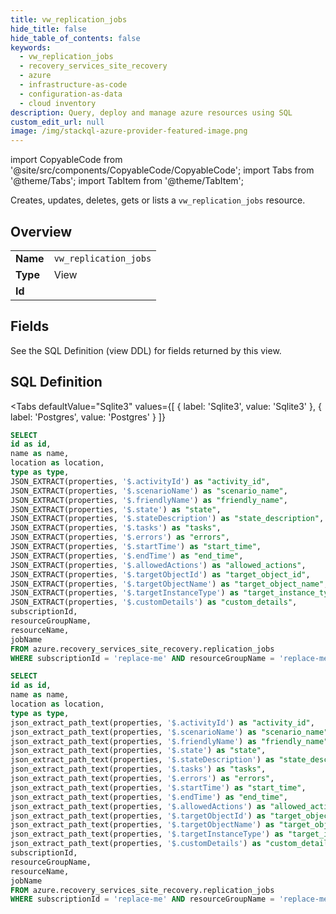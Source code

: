 ```yaml
--- 
title: vw_replication_jobs
hide_title: false
hide_table_of_contents: false
keywords:
  - vw_replication_jobs
  - recovery_services_site_recovery
  - azure
  - infrastructure-as-code
  - configuration-as-data
  - cloud inventory
description: Query, deploy and manage azure resources using SQL
custom_edit_url: null
image: /img/stackql-azure-provider-featured-image.png
---
```


import CopyableCode from '@site/src/components/CopyableCode/CopyableCode';
import Tabs from '@theme/Tabs';
import TabItem from '@theme/TabItem';

Creates, updates, deletes, gets or lists a <code>vw_replication_jobs</code> resource.

## Overview
<table><tbody>
<tr><td><b>Name</b></td><td><code>vw_replication_jobs</code></td></tr>
<tr><td><b>Type</b></td><td>View</td></tr>
<tr><td><b>Id</b></td><td><CopyableCode code="azure.recovery_services_site_recovery.vw_replication_jobs" /></td></tr>
</tbody></table>

## Fields

See the SQL Definition (view DDL) for fields returned by this view.

## SQL Definition

<Tabs
defaultValue="Sqlite3"
values={[
{ label: 'Sqlite3', value: 'Sqlite3' },
{ label: 'Postgres', value: 'Postgres' }
]}
>
<TabItem value="Sqlite3">

```sql
SELECT
id as id,
name as name,
location as location,
type as type,
JSON_EXTRACT(properties, '$.activityId') as "activity_id",
JSON_EXTRACT(properties, '$.scenarioName') as "scenario_name",
JSON_EXTRACT(properties, '$.friendlyName') as "friendly_name",
JSON_EXTRACT(properties, '$.state') as "state",
JSON_EXTRACT(properties, '$.stateDescription') as "state_description",
JSON_EXTRACT(properties, '$.tasks') as "tasks",
JSON_EXTRACT(properties, '$.errors') as "errors",
JSON_EXTRACT(properties, '$.startTime') as "start_time",
JSON_EXTRACT(properties, '$.endTime') as "end_time",
JSON_EXTRACT(properties, '$.allowedActions') as "allowed_actions",
JSON_EXTRACT(properties, '$.targetObjectId') as "target_object_id",
JSON_EXTRACT(properties, '$.targetObjectName') as "target_object_name",
JSON_EXTRACT(properties, '$.targetInstanceType') as "target_instance_type",
JSON_EXTRACT(properties, '$.customDetails') as "custom_details",
subscriptionId,
resourceGroupName,
resourceName,
jobName
FROM azure.recovery_services_site_recovery.replication_jobs
WHERE subscriptionId = 'replace-me' AND resourceGroupName = 'replace-me' AND resourceName = 'replace-me';
```

</TabItem>
<TabItem value="Postgres">

```sql
SELECT
id as id,
name as name,
location as location,
type as type,
json_extract_path_text(properties, '$.activityId') as "activity_id",
json_extract_path_text(properties, '$.scenarioName') as "scenario_name",
json_extract_path_text(properties, '$.friendlyName') as "friendly_name",
json_extract_path_text(properties, '$.state') as "state",
json_extract_path_text(properties, '$.stateDescription') as "state_description",
json_extract_path_text(properties, '$.tasks') as "tasks",
json_extract_path_text(properties, '$.errors') as "errors",
json_extract_path_text(properties, '$.startTime') as "start_time",
json_extract_path_text(properties, '$.endTime') as "end_time",
json_extract_path_text(properties, '$.allowedActions') as "allowed_actions",
json_extract_path_text(properties, '$.targetObjectId') as "target_object_id",
json_extract_path_text(properties, '$.targetObjectName') as "target_object_name",
json_extract_path_text(properties, '$.targetInstanceType') as "target_instance_type",
json_extract_path_text(properties, '$.customDetails') as "custom_details",
subscriptionId,
resourceGroupName,
resourceName,
jobName
FROM azure.recovery_services_site_recovery.replication_jobs
WHERE subscriptionId = 'replace-me' AND resourceGroupName = 'replace-me' AND resourceName = 'replace-me';
```

</TabItem>
</Tabs>
